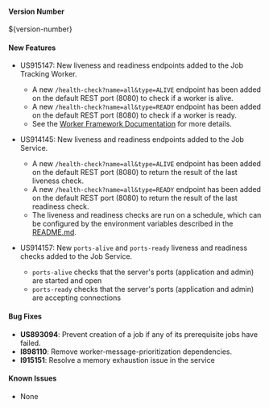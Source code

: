 #### Version Number
${version-number}

#### New Features
- US915147: New liveness and readiness endpoints added to the Job Tracking Worker.
  - A new `/health-check?name=all&type=ALIVE` endpoint has been added on the default REST port (8080) to check if a worker is alive.
  - A new `/health-check?name=all&type=READY` endpoint has been added on the default REST port (8080) to check if a worker is ready.
  - See the [Worker Framework Documentation](https://github.com/WorkerFramework/worker-framework/tree/develop/worker-core#liveness-and-readiness-checks-within-the-worker-framework)
    for more details.

- US914145: New liveness and readiness endpoints added to the Job Service.
  - A new `/health-check?name=all&type=ALIVE` endpoint has been added on the default REST port (8080) to return the result of the last
    liveness check.
  - A new `/health-check?name=all&type=READY` endpoint has been added on the default REST port (8080) to return the result of the last
    readiness check.
  - The liveness and readiness checks are run on a schedule, which can be configured by the environment variables described in the
    [README.md](https://github.com/JobService/job-service/blob/develop/job-service-container/README.md).

- US914157: New `ports-alive` and `ports-ready` liveness and readiness checks added to the Job Service.  
  - `ports-alive` checks that the server's ports (application and admin) are started and open
  - `ports-ready` checks that the server's ports (application and admin) are accepting connections

#### Bug Fixes
- **US893094**: Prevent creation of a job if any of its prerequisite jobs have failed.
- **I898110**: Remove worker-message-prioritization dependencies.
- **I915151**: Resolve a memory exhaustion issue in the service

#### Known Issues
- None
